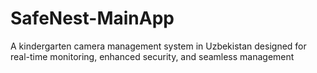 # SafeNest-MainApp
A kindergarten camera management system in Uzbekistan designed for real-time monitoring, enhanced security, and seamless management
